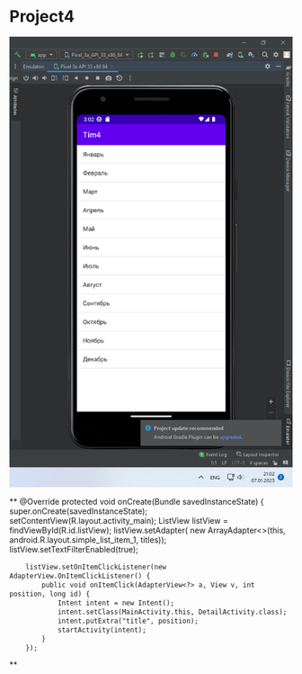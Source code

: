 # Project4

![Screenshot](screenshot.png)

**
@Override
    protected void onCreate(Bundle savedInstanceState) {
        super.onCreate(savedInstanceState);
        setContentView(R.layout.activity_main);
        ListView listView = findViewById(R.id.listView);
        listView.setAdapter(
                new ArrayAdapter<>(this, android.R.layout.simple_list_item_1, titles));
        listView.setTextFilterEnabled(true);

        listView.setOnItemClickListener(new AdapterView.OnItemClickListener() {
            public void onItemClick(AdapterView<?> a, View v, int position, long id) {
                Intent intent = new Intent();
                intent.setClass(MainActivity.this, DetailActivity.class);
                intent.putExtra("title", position);
                startActivity(intent);
            }
        });
**
